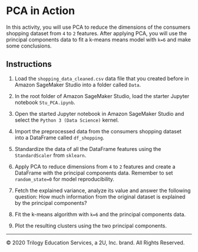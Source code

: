 # PCA in Action

In this activity, you will use PCA to reduce the dimensions of the consumers shopping dataset from `4` to `2` features. After applying PCA, you will use the principal components data to fit a k-means means model with `k=6` and make some conclusions.

## Instructions

1. Load the `shopping_data_cleaned.csv` data file that you created before in Amazon SageMaker Studio into a folder called `Data`.

2. In the root folder of Amazon SageMaker Studio, load the starter Jupyter notebook `Stu_PCA.ipynb`.

3. Open the started Jupyter notebook in Amazon SageMaker Studio and select the `Python 3 (Data Science)` kernel.

4. Import the preprocessed data from the consumers shopping dataset into a DataFrame called `df_shopping`.

5. Standardize the data of all the DataFrame features using the `StandardScaler` from `sklearn`.

6. Apply PCA to reduce dimensions from `4` to `2` features and create a DataFrame with the principal components data. Remember to set `random_state=0` for model reproducibility.

7. Fetch the explained variance, analyze its value and answer the following question: How much information from the original dataset is explained by the principal components?

8. Fit the k-means algorithm with `k=6` and the principal components data.

9. Plot the resulting clusters using the two principal components.

---

© 2020 Trilogy Education Services, a 2U, Inc. brand. All Rights Reserved.
